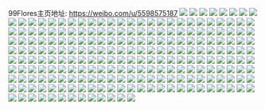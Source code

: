 99Flores主页地址: https://weibo.com/u/5598575187 
![](https://wx4.sinaimg.cn/mw2000/0066T39Ngy1h8uiaq75wdj31p429ib2a.jpg) 
![](https://wx4.sinaimg.cn/mw2000/0066T39Ngy1h8uiau0qhuj31xq2kye82.jpg) 
![](https://wx4.sinaimg.cn/mw2000/0066T39Ngy1h8uiaxm0tlj32c0340e83.jpg) 
![](https://wx4.sinaimg.cn/mw2000/0066T39Ngy1h8uib1ugixj32c0340x6r.jpg) 
![](https://wx4.sinaimg.cn/mw2000/0066T39Ngy1h8uibgvvu7j31sc2dsqv6.jpg) 
![](https://wx4.sinaimg.cn/mw2000/0066T39Ngy1h8uib4zwa5j31sc2ds4qq.jpg) 
![](https://wx4.sinaimg.cn/mw2000/0066T39Ngy1h8uibasq2yj31sc2dsb2a.jpg) 
![](https://wx4.sinaimg.cn/mw2000/0066T39Ngy1h8uiamfqrpj31331g417z.jpg) 
![](https://wx4.sinaimg.cn/mw2000/0066T39Ngy1h8ql7g62h6j30u0140aip.jpg) 
![](https://wx4.sinaimg.cn/mw2000/0066T39Ngy1h8ql7fm6swj30u0140k0v.jpg) 
![](https://wx4.sinaimg.cn/mw2000/0066T39Ngy1h8ql9rj6wej30u0140tgi.jpg) 
![](https://wx4.sinaimg.cn/mw2000/0066T39Ngy1h8ql7hu6rkj30u0140ah8.jpg) 
![](https://wx4.sinaimg.cn/mw2000/0066T39Ngy1h8ql9rz2mrj30u014045o.jpg) 
![](https://wx4.sinaimg.cn/mw2000/0066T39Ngy1h8ql9t0yafj30u01407c1.jpg) 
![](https://wx4.sinaimg.cn/mw2000/0066T39Ngy1h8k3f91c92j32c0340hdv.jpg) 
![](https://wx4.sinaimg.cn/mw2000/0066T39Ngy1h8k3f5jav2j327g2xxe83.jpg) 
![](https://wx4.sinaimg.cn/mw2000/0066T39Ngy1h8k3f0tqllj32c0340e83.jpg) 
![](https://wx4.sinaimg.cn/mw2000/0066T39Ngy1h8jiebbsk1j31sc2ds4qq.jpg) 
![](https://wx4.sinaimg.cn/mw2000/0066T39Ngy1h88bxlbd49j32c0340u10.jpg) 
![](https://wx4.sinaimg.cn/mw2000/0066T39Ngy1h860gf2caoj31sc1scx6p.jpg) 
![](https://wx4.sinaimg.cn/mw2000/0066T39Ngy1h860gom0mnj32c02c07wi.jpg) 
![](https://wx4.sinaimg.cn/mw2000/0066T39Ngy1h860hcmlx3j32742xi4qr.jpg) 
![](https://wx4.sinaimg.cn/mw2000/0066T39Ngy1h860h0x8e5j32c03401l0.jpg) 
![](https://wx4.sinaimg.cn/mw2000/0066T39Ngy1h8394jn2sqj32c0340kjo.jpg) 
![](https://wx4.sinaimg.cn/mw2000/0066T39Ngy1h8394lu94nj32c03407wi.jpg) 
![](https://wx4.sinaimg.cn/mw2000/0066T39Ngy1h83944va1uj32c0340x6r.jpg) 
![](https://wx4.sinaimg.cn/mw2000/0066T39Nly1h7l3lhztbej31sc2dse82.jpg) 
![](https://wx4.sinaimg.cn/mw2000/0066T39Nly1h7l3lc2p54j31m525j1ky.jpg) 
![](https://wx4.sinaimg.cn/mw2000/0066T39Nly1h7l3lfl6ppj31qy2byb2a.jpg) 
![](https://wx4.sinaimg.cn/mw2000/0066T39Ngy1h769wixsgxj31sc2dsx6q.jpg) 
![](https://wx4.sinaimg.cn/mw2000/0066T39Ngy1h769wt4cs3j32c0369u0x.jpg) 
![](https://wx4.sinaimg.cn/mw2000/0066T39Ngy1h769plwim6j32c03401l0.jpg) 
![](https://wx4.sinaimg.cn/mw2000/0066T39Ngy1h769x6xqnzj32c0340qv7.jpg) 
![](https://wx4.sinaimg.cn/mw2000/0066T39Nly1h6px2wu1o4j31qf2b8kjm.jpg) 
![](https://wx4.sinaimg.cn/mw2000/0066T39Nly1h6i6gx7f6zj325o2vk7o7.jpg) 
![](https://wx4.sinaimg.cn/mw2000/0066T39Nly1h6aqvoakgfj30u0140tbt.jpg) 
![](https://wx4.sinaimg.cn/mw2000/0066T39Nly1h6aqvnusbmj30u0140466.jpg) 
![](https://wx4.sinaimg.cn/mw2000/0066T39Nly1h61f1ag5zpj31zs2zon5s.jpg) 
![](https://wx4.sinaimg.cn/mw2000/0066T39Nly1h50ziav753j32c0340qv6.jpg) 
![](https://wx4.sinaimg.cn/mw2000/0066T39Nly1h50zinx4e7j325g2v9e83.jpg) 
![](https://wx4.sinaimg.cn/mw2000/0066T39Nly1h50zn6jmn7j32c0340hdv.jpg) 
![](https://wx4.sinaimg.cn/mw2000/0066T39Nly1h50zn7fhyaj31591ioh3w.jpg) 
![](https://wx4.sinaimg.cn/mw2000/0066T39Nly1h52ujiymu0j31xi2koe82.jpg) 
![](https://wx4.sinaimg.cn/mw2000/0066T39Nly1h4ya40dkfgj30u0140n5u.jpg) 
![](https://wx4.sinaimg.cn/mw2000/0066T39Nly1h4ya44lwz7j30u013ydmw.jpg) 
![](https://wx4.sinaimg.cn/mw2000/0066T39Nly1h4ya416r5qj30u0140n5u.jpg) 
![](https://wx4.sinaimg.cn/mw2000/0066T39Nly1h4ya4247fjj30u0140k2h.jpg) 
![](https://wx4.sinaimg.cn/mw2000/0066T39Nly1h4ya43ukcaj30u0140ai6.jpg) 
![](https://wx4.sinaimg.cn/mw2000/0066T39Ngy1h4w781ur9fj31of28lkjm.jpg) 
![](https://wx4.sinaimg.cn/mw2000/0066T39Ngy1h4w785et0gj30u01hcdq4.jpg) 
![](https://wx4.sinaimg.cn/mw2000/0066T39Nly1h7qt9yqk00j30u00u0tac.jpg) 
![](https://wx4.sinaimg.cn/mw2000/0066T39Nly1h7qt9z5lhwj30u01400x2.jpg) 
![](https://wx4.sinaimg.cn/mw2000/0066T39Nly1h7qt9zjtixj30u0140tf6.jpg) 
![](https://wx4.sinaimg.cn/mw2000/0066T39Nly1h4libhhhzaj30u014mdto.jpg) 
![](https://wx4.sinaimg.cn/mw2000/0066T39Nly1h4libjwtl2j30u0140tfa.jpg) 
![](https://wx4.sinaimg.cn/mw2000/0066T39Nly1h4libkhzkwj30u0140qfv.jpg) 
![](https://wx4.sinaimg.cn/mw2000/0066T39Nly1h4libl4xirj30u0140tnx.jpg) 
![](https://wx4.sinaimg.cn/mw2000/0066T39Nly1h4libgyp4mj30u01407h6.jpg) 
![](https://wx4.sinaimg.cn/mw2000/0066T39Nly1h4liblwkqyj30u01404dv.jpg) 
![](https://wx4.sinaimg.cn/mw2000/0066T39Nly1h4j3syucekj328n32qhdw.jpg) 
![](https://wx4.sinaimg.cn/mw2000/0066T39Nly1h4iey2m1vmj31s82dn4qq.jpg) 
![](https://wx4.sinaimg.cn/mw2000/0066T39Nly1h4iey4b711j31nx27wb2a.jpg) 
![](https://wx4.sinaimg.cn/mw2000/0066T39Nly1h4go8ca1gcj30u01400zb.jpg) 
![](https://wx4.sinaimg.cn/mw2000/0066T39Nly1h3zsaw44evj30u01407bk.jpg) 
![](https://wx4.sinaimg.cn/mw2000/0066T39Nly1h3mzmkzipfj31qc2b4e82.jpg) 
![](https://wx4.sinaimg.cn/mw2000/0066T39Ngy1h3cu9bov79j32c0340kjp.jpg) 
![](https://wx4.sinaimg.cn/mw2000/0066T39Ngy1h38072wqwlj32yo1o0hdt.jpg) 
![](https://wx4.sinaimg.cn/mw2000/0066T39Ngy1h380740k2aj31sc2dse82.jpg) 
![](https://wx4.sinaimg.cn/mw2000/0066T39Ngy1h2gwmyjlxuj30u014048t.jpg) 
![](https://wx4.sinaimg.cn/mw2000/0066T39Ngy1h2gwmj1lwsj30u0140jzm.jpg) 
![](https://wx4.sinaimg.cn/mw2000/0066T39Ngy1h2gbajtkuuj30u01407bq.jpg) 
![](https://wx4.sinaimg.cn/mw2000/0066T39Ngy1h2gbaprz05j30u0140ajv.jpg) 
![](https://wx4.sinaimg.cn/mw2000/0066T39Ngy1h2gbanbxtzj30u0140guc.jpg) 
![](https://wx4.sinaimg.cn/mw2000/0066T39Ngy1h2gbakqng6j30u0140k0b.jpg) 
![](https://wx4.sinaimg.cn/mw2000/0066T39Ngy1h29k0wiu4ej31z82mzqv5.jpg) 
![](https://wx4.sinaimg.cn/mw2000/0066T39Ngy1h29eue2yj7j32c03407wj.jpg) 
![](https://wx4.sinaimg.cn/mw2000/0066T39Ngy1h29euh9nc4j32c0340kjm.jpg) 
![](https://wx4.sinaimg.cn/mw2000/0066T39Ngy1h29eu80n3zj32bn3401kz.jpg) 
![](https://wx4.sinaimg.cn/mw2000/0066T39Ngy1h12bfix1i9j316u1l41fy.jpg) 
![](https://wx4.sinaimg.cn/mw2000/0066T39Ngy1h12bfjiazzj31oh28mb29.jpg) 
![](https://wx4.sinaimg.cn/mw2000/0066T39Ngy1h12bfidtdzj31p129d4qq.jpg) 
![](https://wx4.sinaimg.cn/mw2000/0066T39Ngy1h0wzelsrv5j31r02c0npd.jpg) 
![](https://wx4.sinaimg.cn/mw2000/0066T39Ngy1h075py1va0j31st2efu0x.jpg) 
![](https://wx4.sinaimg.cn/mw2000/0066T39Ngy1h075psa306j31qy2bwe81.jpg) 
![](https://wx4.sinaimg.cn/mw2000/0066T39Ngy1h1fgvj6mtlj30u0140gqp.jpg) 
![](https://wx4.sinaimg.cn/mw2000/0066T39Ngy1gznw3fh9dxj31sc2ds7wi.jpg) 
![](https://wx4.sinaimg.cn/mw2000/0066T39Nly1gzdf8vkat3j32562uw1kz.jpg) 
![](https://wx4.sinaimg.cn/mw2000/0066T39Nly1gzdf9ddrcgj31o0280npd.jpg) 
![](https://wx4.sinaimg.cn/mw2000/0066T39Nly1gzdkaf8sxtj31go1y9kjl.jpg) 
![](https://wx4.sinaimg.cn/mw2000/0066T39Nly1gywu9bw57mj311c1dsn8l.jpg) 
![](https://wx4.sinaimg.cn/mw2000/0066T39Nly1gyqf8cgvlzj31sc2dsx6p.jpg) 
![](https://wx4.sinaimg.cn/mw2000/0066T39Nly1gyqf87zq7sj329b30fe83.jpg) 
![](https://wx4.sinaimg.cn/mw2000/0066T39Nly1gyidavjzcaj32c03401kz.jpg) 
![](https://wx4.sinaimg.cn/mw2000/0066T39Nly1gyi6yj9srqj33402c01kz.jpg) 
![](https://wx4.sinaimg.cn/mw2000/0066T39Nly1gyflkj7m91j32c0340e83.jpg) 
![](https://wx4.sinaimg.cn/mw2000/0066T39Ngy1gy230j2pfbj32c03407wj.jpg) 
![](https://wx4.sinaimg.cn/mw2000/0066T39Ngy1gy230k9xksj32ps1j6hdt.jpg) 
![](https://wx4.sinaimg.cn/mw2000/0066T39Ngy1gy230cw5fjj32b532tu0y.jpg) 
![](https://wx4.sinaimg.cn/mw2000/0066T39Ngy1gxttu27hx0j32a031cnpe.jpg) 
![](https://wx4.sinaimg.cn/mw2000/0066T39Ngy1gvyx91a7u2j32892z0kjm.jpg) 
![](https://wx4.sinaimg.cn/mw2000/0066T39Ngy1gvyx94k6xlj32c0340e83.jpg) 
![](https://wx4.sinaimg.cn/mw2000/0066T39Ngy1gvyx8z7hy7j31sc2ds4qq.jpg) 
![](https://wx4.sinaimg.cn/mw2000/0066T39Ngy1gvyx95y3ahj31uu2h5txh.jpg) 
![](https://wx4.sinaimg.cn/mw2000/0066T39Ngy1gvxjh0i5fnj32c0340npe.jpg) 
![](https://wx4.sinaimg.cn/mw2000/0066T39Ngy1gvxjgz09wej327o2y81ky.jpg) 
![](https://wx4.sinaimg.cn/mw2000/0066T39Ngy1gvxjh7jm2ij32c03407wj.jpg) 
![](https://wx4.sinaimg.cn/mw2000/0066T39Ngy1gvxjh44decj32c03404qr.jpg) 
![](https://wx4.sinaimg.cn/mw2000/0066T39Ngy1gvwdk88xvyj32c0340x6q.jpg) 
![](https://wx4.sinaimg.cn/mw2000/0066T39Ngy1gvwdkax973j32c0340qv6.jpg) 
![](https://wx4.sinaimg.cn/mw2000/0066T39Ngy1gvwdk50qaxj32c0340qv6.jpg) 
![](https://wx4.sinaimg.cn/mw2000/0066T39Ngy1gvwdk0yon5j31r92cb7wi.jpg) 
![](https://wx4.sinaimg.cn/mw2000/0066T39Ngy1gvwdk2umawj32c0340x6q.jpg) 
![](https://wx4.sinaimg.cn/mw2000/0066T39Ngy1gvwdjzbgmnj32522uqu0y.jpg) 
![](https://wx4.sinaimg.cn/mw2000/0066T39Ngy1gvu88olzgrj32c0340u0z.jpg) 
![](https://wx4.sinaimg.cn/mw2000/0066T39Ngy1gvu88s84c6j32c0340kjn.jpg) 
![](https://wx4.sinaimg.cn/mw2000/0066T39Ngy1gutayeqxjgj62c0340qv602.jpg) 
![](https://wx4.sinaimg.cn/mw2000/0066T39Ngy1gut9rvo3wvj61o0280u0x02.jpg) 
![](https://wx4.sinaimg.cn/mw2000/0066T39Ngy1gut9s05trnj62c0340kjm02.jpg) 
![](https://wx4.sinaimg.cn/mw2000/0066T39Ngy1gue04rtwm4j61pv2ahnpe02.jpg) 
![](https://wx4.sinaimg.cn/mw2000/0066T39Nly1gtpnqavw8wj321u2qfnpe.jpg) 
![](https://wx4.sinaimg.cn/mw2000/0066T39Nly1gtpnqclpe4j32822yqnpe.jpg) 
![](https://wx4.sinaimg.cn/mw2000/0066T39Nly1gtpnq9ajy2j32302rzqv6.jpg) 
![](https://wx4.sinaimg.cn/mw2000/0066T39Nly1gtpnqednokj32c0340u0y.jpg) 
![](https://wx4.sinaimg.cn/mw2000/0066T39Nly1gt5e5gv1wrj31sc2ds7wi.jpg) 
![](https://wx4.sinaimg.cn/mw2000/0066T39Nly1gt5e5fg5x5j31sc2dsx6p.jpg) 
![](https://wx4.sinaimg.cn/mw2000/0066T39Nly1gsra30duhzj32c03404qr.jpg) 
![](https://wx4.sinaimg.cn/mw2000/0066T39Nly1gsra33p3njj32c0340e83.jpg) 
![](https://wx4.sinaimg.cn/mw2000/0066T39Nly1gsra361tmij32c03404qr.jpg) 
![](https://wx4.sinaimg.cn/mw2000/0066T39Ngy1gs53g521qxj31o0280qv5.jpg) 
![](https://wx4.sinaimg.cn/mw2000/0066T39Ngy1gs53g63ac2j31yq2mb4qq.jpg) 
![](https://wx4.sinaimg.cn/mw2000/0066T39Ngy1gs53g418fnj31ye2lwe82.jpg) 
![](https://wx4.sinaimg.cn/mw2000/0066T39Ngy1grxz7mbvinj31ok28rqv5.jpg) 
![](https://wx4.sinaimg.cn/mw2000/0066T39Ngy1grxz7lap5mj31oa28dnpd.jpg) 
![](https://wx4.sinaimg.cn/mw2000/0066T39Ngy1grw00wal2zj62c0340e8302.jpg) 
![](https://wx4.sinaimg.cn/mw2000/0066T39Ngy1grw00sfk01j32c03401kz.jpg) 
![](https://wx4.sinaimg.cn/mw2000/0066T39Ngy1grw00pautij32ae31wqv6.jpg) 
![](https://wx4.sinaimg.cn/mw2000/0066T39Ngy1grw00z71ahj32c03401kz.jpg) 
![](https://wx4.sinaimg.cn/mw2000/0066T39Ngy1gr8nvq3dfzj32c03407wi.jpg) 
![](https://wx4.sinaimg.cn/mw2000/0066T39Ngy1gqzfhfbpd6j326030y1kz.jpg) 
![](https://wx4.sinaimg.cn/mw2000/0066T39Ngy1gqzfhiskquj322r2rnx6p.jpg) 
![](https://wx4.sinaimg.cn/mw2000/0066T39Ngy1gqzfh6r5x2j32c0340x6q.jpg) 
![](https://wx4.sinaimg.cn/mw2000/0066T39Ngy1gqzfhal6a5j61xj2kox6p02.jpg) 
![](https://wx4.sinaimg.cn/mw2000/0066T39Ngy1gqk2gp4nrcj31p629kkjl.jpg) 
![](https://wx4.sinaimg.cn/mw2000/0066T39Ngy1gqk2gqg8tbj326h2wnu0y.jpg) 
![](https://wx4.sinaimg.cn/mw2000/0066T39Ngy1gqk2gs75chj32b232s1kz.jpg) 
![](https://wx4.sinaimg.cn/mw2000/0066T39Ngy1gqk2gtgw9kj32332327wi.jpg) 
![](https://wx4.sinaimg.cn/mw2000/0066T39Ngy1gqk2gwv0vxj32c0340kjm.jpg) 
![](https://wx4.sinaimg.cn/mw2000/0066T39Ngy1gqk2gy5pq1j32c0340kjm.jpg) 
![](https://wx4.sinaimg.cn/mw2000/0066T39Ngy1gqk2gva4d1j30n01ds47p.jpg) 
![](https://wx4.sinaimg.cn/mw2000/0066T39Ngy1gqk2gupdolj32au32gb2a.jpg) 
![](https://wx4.sinaimg.cn/mw2000/0066T39Nly1gre33uzjxyj32c03401kz.jpg) 
![](https://wx4.sinaimg.cn/mw2000/0066T39Ngy1glj42dtb35j32c0340npf.jpg) 
![](https://wx4.sinaimg.cn/mw2000/0066T39Ngy1gl6z8fww8vj322y2rx4qr.jpg) 
![](https://wx4.sinaimg.cn/mw2000/0066T39Ngy1gl6z8ltwmvj326b2wfu0z.jpg) 
![](https://wx4.sinaimg.cn/mw2000/0066T39Nly1gj4afzksblj31sg2dsnpd.jpg) 
![](https://wx4.sinaimg.cn/mw2000/0066T39Nly1gj4ag9f3rej32c0340x6p.jpg) 
![](https://wx4.sinaimg.cn/mw2000/0066T39Nly1gisxbr28uaj329y31a1ky.jpg) 
![](https://wx4.sinaimg.cn/mw2000/0066T39Nly1gisxbpm2ivj325l2vfu0x.jpg) 
![](https://wx4.sinaimg.cn/mw2000/0066T39Nly1gisxbot4q0j30sc11sn3m.jpg) 
![](https://wx4.sinaimg.cn/mw2000/0066T39Nly1gikwjlxcjzj31z72mxnpe.jpg) 
![](https://wx4.sinaimg.cn/mw2000/0066T39Nly1gikwjdhcgxj31gi1xz7wh.jpg) 
![](https://wx4.sinaimg.cn/mw2000/0066T39Nly1gikwjnc9igj31y42lge82.jpg) 
![](https://wx4.sinaimg.cn/mw2000/0066T39Nly1gikwjcktgnj31vn2i71ky.jpg) 
![](https://wx4.sinaimg.cn/mw2000/0066T39Nly1gikwjei9juj31yb2lshdu.jpg) 
![](https://wx4.sinaimg.cn/mw2000/0066T39Nly1gikwjfzl1vj322q2rmu0y.jpg) 
![](https://wx4.sinaimg.cn/mw2000/0066T39Nly1gikwjjwclrj31ko23je81.jpg) 
![](https://wx4.sinaimg.cn/mw2000/0066T39Nly1gikwjip9cvj322i2rbnpe.jpg) 
![](https://wx4.sinaimg.cn/mw2000/0066T39Nly1gikwjkpusfj31r32c3npd.jpg) 
![](https://wx4.sinaimg.cn/mw2000/0066T39Nly1gikwjuku71j32062o7e82.jpg) 
![](https://wx4.sinaimg.cn/mw2000/0066T39Nly1gikwjpxujbj32c02c07wi.jpg) 
![](https://wx4.sinaimg.cn/mw2000/0066T39Nly1gikwjhg1pvj321d2pt7wi.jpg) 
![](https://wx4.sinaimg.cn/mw2000/0066T39Nly1giafi2zn1jj32bn2bnnpe.jpg) 
![](https://wx4.sinaimg.cn/mw2000/0066T39Nly1giafi9lno8j327z2yn4qr.jpg) 
![](https://wx4.sinaimg.cn/mw2000/0066T39Nly1giafi41po5j30v91jl1kx.jpg) 
![](https://wx4.sinaimg.cn/mw2000/0066T39Nly1giafi5bx5hj324h2ty4qr.jpg) 
![](https://wx4.sinaimg.cn/mw2000/0066T39Nly1giafilb0lcj31ac1psx0e.jpg) 
![](https://wx4.sinaimg.cn/mw2000/0066T39Nly1ghqjvhfmv2j31sg2dsnpd.jpg) 
![](https://wx4.sinaimg.cn/mw2000/0066T39Nly1ghqjvinhvgj32c0340b2a.jpg) 
![](https://wx4.sinaimg.cn/mw2000/0066T39Nly1ghqjvjfegfj31sg2dshdt.jpg) 
![](https://wx4.sinaimg.cn/mw2000/0066T39Nly1ghqjvkzf74j32c0340b2a.jpg) 
![](https://wx4.sinaimg.cn/mw2000/0066T39Nly1gh2gl113n9j33402c0hdv.jpg) 
![](https://wx4.sinaimg.cn/mw2000/0066T39Nly1gh2gl6mmxnj33402c0kjn.jpg) 
![](https://wx4.sinaimg.cn/mw2000/0066T39Nly1ggm5n8vda4j30u0140qay.jpg) 
![](https://wx4.sinaimg.cn/mw2000/0066T39Nly1ggm5n9cwnej30u014010p.jpg) 
![](https://wx4.sinaimg.cn/mw2000/0066T39Nly1ggbho4om7uj32c0340qv5.jpg) 
![](https://wx4.sinaimg.cn/mw2000/0066T39Nly1ggbho9rnguj32c0340x6t.jpg) 
![](https://wx4.sinaimg.cn/mw2000/0066T39Nly1ggbhobwzunj32c0340npf.jpg) 
![](https://wx4.sinaimg.cn/mw2000/0066T39Nly1ggbho6x8wjj32c0340u0x.jpg) 
![](https://wx4.sinaimg.cn/mw2000/0066T39Nly1ggbhoedv1vj32c03401l2.jpg) 
![](https://wx4.sinaimg.cn/mw2000/0066T39Nly1ggbhoffx4qj32c02c0u0x.jpg) 
![](https://wx4.sinaimg.cn/mw2000/0066T39Nly1ge7k66iu03j31sg1sg4qp.jpg) 
![](https://wx4.sinaimg.cn/mw2000/0066T39Nly1ge7k6snvwnj32c02c0qv5.jpg) 
![](https://wx4.sinaimg.cn/mw2000/0066T39Nly1gdkd12h2d9j30u0140ag8.jpg) 
![](https://wx4.sinaimg.cn/mw2000/0066T39Nly1gdkd0ymzylj30u0140jxm.jpg) 
![](https://wx4.sinaimg.cn/mw2000/0066T39Nly1gdkd10lqr6j30u014046n.jpg) 
![](https://wx4.sinaimg.cn/mw2000/0066T39Nly1gcx6srnntkj30u00u0gty.jpg) 
![](https://wx4.sinaimg.cn/mw2000/0066T39Nly1gcx6svwvf8j30u00u0q9r.jpg) 
![](https://wx4.sinaimg.cn/mw2000/0066T39Nly1gcmt5f66czj30u0140qdx.jpg) 
![](https://wx4.sinaimg.cn/mw2000/0066T39Nly1gcmt5emjtjj30u0140tgx.jpg) 
![](https://wx4.sinaimg.cn/mw2000/0066T39Nly1gcmt5e4gwoj30u0140wq7.jpg) 
![](https://wx4.sinaimg.cn/mw2000/0066T39Nly1gcmt5fohzxj30u0140qct.jpg) 
![](https://wx4.sinaimg.cn/mw2000/0066T39Nly1gcmt5in77vj30u0140n85.jpg) 
![](https://wx4.sinaimg.cn/mw2000/0066T39Nly1gcmt5hk6vej30u0140wnv.jpg) 
![](https://wx4.sinaimg.cn/mw2000/0066T39Nly1g6c4v5lc90j32as340hdu.jpg) 
![](https://wx4.sinaimg.cn/mw2000/0066T39Nly1g6c4v8cevnj31o027unpd.jpg) 
![](https://wx4.sinaimg.cn/mw2000/0066T39Nly1g6c4vpz7czj32ak3404qq.jpg) 
![](https://wx4.sinaimg.cn/mw2000/0066T39Nly1g6c4vazo9nj32c02c07wi.jpg) 
![](https://wx4.sinaimg.cn/mw2000/0066T39Nly1g6c4woaoy5j32c0340b2a.jpg) 
![](https://wx4.sinaimg.cn/mw2000/0066T39Nly1g6c4v1wkdhj32c02c04qq.jpg) 
![](https://wx4.sinaimg.cn/mw2000/0066T39Nly1g1s7sv0emej31401o07wi.jpg) 
![](https://wx4.sinaimg.cn/mw2000/0066T39Nly1g1s7szkexjj31o027vu0z.jpg) 
![](https://wx4.sinaimg.cn/mw2000/0066T39Nly1g1s7t6n4qhj32c02c0b2c.jpg) 
![](https://wx4.sinaimg.cn/mw2000/0066T39Nly1g1s7sq1v12j32c0340hdy.jpg) 
![](https://wx4.sinaimg.cn/mw2000/0066T39Nly1g1s7st86qzj31o01o0hdv.jpg) 
![](https://wx4.sinaimg.cn/mw2000/0066T39Nly1g1s7t2nwexj31o01o0e82.jpg) 
![](https://wx4.sinaimg.cn/mw2000/0066T39Nly1g1s7tazqn3j31o01o0e82.jpg) 
![](https://wx4.sinaimg.cn/mw2000/0066T39Nly1g1s7th4slfj32542544qu.jpg) 
![](https://wx4.sinaimg.cn/mw2000/0066T39Nly1g1s7t8rmz6j31o01o04qq.jpg) 
![](https://wx4.sinaimg.cn/mw2000/0066T39Nly1ftwtshs1mlj30qo0qoae6.jpg) 
![](https://wx4.sinaimg.cn/mw2000/0066T39Nly1ftwtsiwwidj30qo0qotez.jpg) 
![](https://wx4.sinaimg.cn/mw2000/0066T39Nly1ftwtsh93mfj30qo0qowkx.jpg) 
